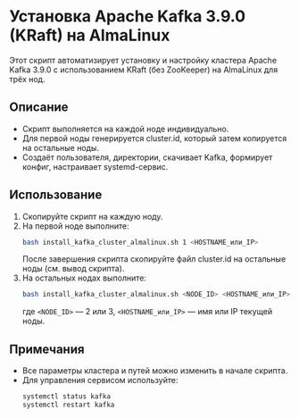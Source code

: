 # Установка Apache Kafka 3.9.0 (KRaft) на AlmaLinux

Этот скрипт автоматизирует установку и настройку кластера Apache Kafka 3.9.0 с использованием KRaft (без ZooKeeper) на AlmaLinux для трёх нод.

## Описание
- Скрипт выполняется на каждой ноде индивидуально.
- Для первой ноды генерируется cluster.id, который затем копируется на остальные ноды.
- Создаёт пользователя, директории, скачивает Kafka, формирует конфиг, настраивает systemd-сервис.

## Использование
1. Скопируйте скрипт на каждую ноду.
2. На первой ноде выполните:
   ```sh
   bash install_kafka_cluster_almalinux.sh 1 <HOSTNAME_или_IP>
   ```
   После завершения скрипта скопируйте файл cluster.id на остальные ноды (см. вывод скрипта).
3. На остальных нодах выполните:
   ```sh
   bash install_kafka_cluster_almalinux.sh <NODE_ID> <HOSTNAME_или_IP>
   ```
   где `<NODE_ID>` — 2 или 3, `<HOSTNAME_или_IP>` — имя или IP текущей ноды.


## Примечания
- Все параметры кластера и путей можно изменить в начале скрипта.
- Для управления сервисом используйте:
  ```sh
  systemctl status kafka
  systemctl restart kafka
  ```
  